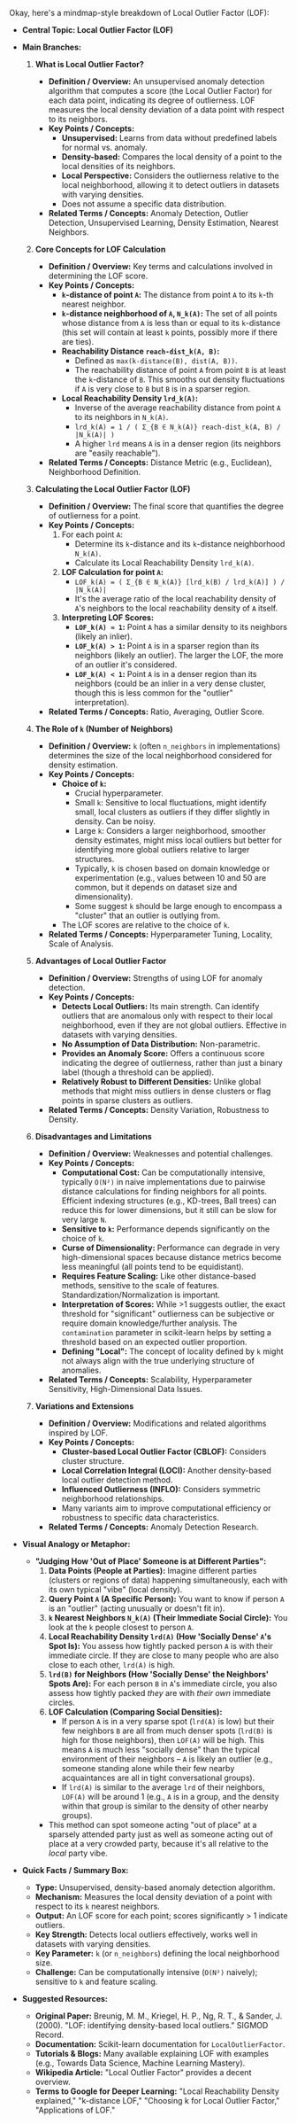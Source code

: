 Okay, here's a mindmap-style breakdown of Local Outlier Factor (LOF):

*   **Central Topic: Local Outlier Factor (LOF)**

*   **Main Branches:**

    1.  **What is Local Outlier Factor?**
        *   **Definition / Overview:** An unsupervised anomaly detection algorithm that computes a score (the Local Outlier Factor) for each data point, indicating its degree of outlierness. LOF measures the local density deviation of a data point with respect to its neighbors.
        *   **Key Points / Concepts:**
            *   **Unsupervised:** Learns from data without predefined labels for normal vs. anomaly.
            *   **Density-based:** Compares the local density of a point to the local densities of its neighbors.
            *   **Local Perspective:** Considers the outlierness relative to the local neighborhood, allowing it to detect outliers in datasets with varying densities.
            *   Does not assume a specific data distribution.
        *   **Related Terms / Concepts:** Anomaly Detection, Outlier Detection, Unsupervised Learning, Density Estimation, Nearest Neighbors.

    2.  **Core Concepts for LOF Calculation**
        *   **Definition / Overview:** Key terms and calculations involved in determining the LOF score.
        *   **Key Points / Concepts:**
            *   **`k`-distance of point `A`:** The distance from point `A` to its `k`-th nearest neighbor.
            *   **`k`-distance neighborhood of `A`, `N_k(A)`:** The set of all points whose distance from `A` is less than or equal to its `k`-distance (this set will contain at least `k` points, possibly more if there are ties).
            *   **Reachability Distance `reach-dist_k(A, B)`:**
                *   Defined as `max(k-distance(B), dist(A, B))`.
                *   The reachability distance of point `A` from point `B` is at least the `k`-distance of `B`. This smooths out density fluctuations if `A` is very close to `B` but `B` is in a sparser region.
            *   **Local Reachability Density `lrd_k(A)`:**
                *   Inverse of the average reachability distance from point `A` to its neighbors in `N_k(A)`.
                *   `lrd_k(A) = 1 / ( Σ_{B ∈ N_k(A)} reach-dist_k(A, B) / |N_k(A)| )`
                *   A higher `lrd` means `A` is in a denser region (its neighbors are "easily reachable").
        *   **Related Terms / Concepts:** Distance Metric (e.g., Euclidean), Neighborhood Definition.

    3.  **Calculating the Local Outlier Factor (LOF)**
        *   **Definition / Overview:** The final score that quantifies the degree of outlierness for a point.
        *   **Key Points / Concepts:**
            1.  For each point `A`:
                *   Determine its `k`-distance and its `k`-distance neighborhood `N_k(A)`.
                *   Calculate its Local Reachability Density `lrd_k(A)`.
            2.  **LOF Calculation for point `A`:**
                *   `LOF_k(A) = ( Σ_{B ∈ N_k(A)} [lrd_k(B) / lrd_k(A)] ) / |N_k(A)|`
                *   It's the average ratio of the local reachability density of `A`'s neighbors to the local reachability density of `A` itself.
            3.  **Interpreting LOF Scores:**
                *   **`LOF_k(A) ≈ 1`:** Point `A` has a similar density to its neighbors (likely an inlier).
                *   **`LOF_k(A) > 1`:** Point `A` is in a sparser region than its neighbors (likely an outlier). The larger the LOF, the more of an outlier it's considered.
                *   **`LOF_k(A) < 1`:** Point `A` is in a denser region than its neighbors (could be an inlier in a very dense cluster, though this is less common for the "outlier" interpretation).
        *   **Related Terms / Concepts:** Ratio, Averaging, Outlier Score.

    4.  **The Role of `k` (Number of Neighbors)**
        *   **Definition / Overview:** `k` (often `n_neighbors` in implementations) determines the size of the local neighborhood considered for density estimation.
        *   **Key Points / Concepts:**
            *   **Choice of `k`:**
                *   Crucial hyperparameter.
                *   Small `k`: Sensitive to local fluctuations, might identify small, local clusters as outliers if they differ slightly in density. Can be noisy.
                *   Large `k`: Considers a larger neighborhood, smoother density estimates, might miss local outliers but better for identifying more global outliers relative to larger structures.
                *   Typically, `k` is chosen based on domain knowledge or experimentation (e.g., values between 10 and 50 are common, but it depends on dataset size and dimensionality).
                *   Some suggest `k` should be large enough to encompass a "cluster" that an outlier is outlying from.
            *   The LOF scores are relative to the choice of `k`.
        *   **Related Terms / Concepts:** Hyperparameter Tuning, Locality, Scale of Analysis.

    5.  **Advantages of Local Outlier Factor**
        *   **Definition / Overview:** Strengths of using LOF for anomaly detection.
        *   **Key Points / Concepts:**
            *   **Detects Local Outliers:** Its main strength. Can identify outliers that are anomalous only with respect to their local neighborhood, even if they are not global outliers. Effective in datasets with varying densities.
            *   **No Assumption of Data Distribution:** Non-parametric.
            *   **Provides an Anomaly Score:** Offers a continuous score indicating the degree of outlierness, rather than just a binary label (though a threshold can be applied).
            *   **Relatively Robust to Different Densities:** Unlike global methods that might miss outliers in dense clusters or flag points in sparse clusters as outliers.
        *   **Related Terms / Concepts:** Density Variation, Robustness to Density.

    6.  **Disadvantages and Limitations**
        *   **Definition / Overview:** Weaknesses and potential challenges.
        *   **Key Points / Concepts:**
            *   **Computational Cost:** Can be computationally intensive, typically `O(N²)` in naive implementations due to pairwise distance calculations for finding neighbors for all points. Efficient indexing structures (e.g., KD-trees, Ball trees) can reduce this for lower dimensions, but it still can be slow for very large `N`.
            *   **Sensitive to `k`:** Performance depends significantly on the choice of `k`.
            *   **Curse of Dimensionality:** Performance can degrade in very high-dimensional spaces because distance metrics become less meaningful (all points tend to be equidistant).
            *   **Requires Feature Scaling:** Like other distance-based methods, sensitive to the scale of features. Standardization/Normalization is important.
            *   **Interpretation of Scores:** While >1 suggests outlier, the exact threshold for "significant" outlierness can be subjective or require domain knowledge/further analysis. The `contamination` parameter in scikit-learn helps by setting a threshold based on an expected outlier proportion.
            *   **Defining "Local":** The concept of locality defined by `k` might not always align with the true underlying structure of anomalies.
        *   **Related Terms / Concepts:** Scalability, Hyperparameter Sensitivity, High-Dimensional Data Issues.

    7.  **Variations and Extensions**
        *   **Definition / Overview:** Modifications and related algorithms inspired by LOF.
        *   **Key Points / Concepts:**
            *   **Cluster-based Local Outlier Factor (CBLOF):** Considers cluster structure.
            *   **Local Correlation Integral (LOCI):** Another density-based local outlier detection method.
            *   **Influenced Outlierness (INFLO):** Considers symmetric neighborhood relationships.
            *   Many variants aim to improve computational efficiency or robustness to specific data characteristics.
        *   **Related Terms / Concepts:** Anomaly Detection Research.

*   **Visual Analogy or Metaphor:**
    *   **"Judging How 'Out of Place' Someone is at Different Parties":**
        1.  **Data Points (People at Parties):** Imagine different parties (clusters or regions of data) happening simultaneously, each with its own typical "vibe" (local density).
        2.  **Query Point `A` (A Specific Person):** You want to know if person `A` is an "outlier" (acting unusually or doesn't fit in).
        3.  **`k` Nearest Neighbors `N_k(A)` (Their Immediate Social Circle):** You look at the `k` people closest to person `A`.
        4.  **Local Reachability Density `lrd(A)` (How 'Socially Dense' `A`'s Spot Is):** You assess how tightly packed person `A` is with their immediate circle. If they are close to many people who are also close to each other, `lrd(A)` is high.
        5.  **`lrd(B)` for Neighbors (How 'Socially Dense' the Neighbors' Spots Are):** For each person `B` in `A`'s immediate circle, you also assess how tightly packed *they* are with *their own* immediate circles.
        6.  **LOF Calculation (Comparing Social Densities):**
            *   If person `A` is in a very sparse spot (`lrd(A)` is low) but their few neighbors `B` are all from much denser spots (`lrd(B)` is high for those neighbors), then `LOF(A)` will be high. This means `A` is much less "socially dense" than the typical environment of their neighbors – `A` is likely an outlier (e.g., someone standing alone while their few nearby acquaintances are all in tight conversational groups).
            *   If `lrd(A)` is similar to the average `lrd` of their neighbors, `LOF(A)` will be around 1 (e.g., `A` is in a group, and the density within that group is similar to the density of other nearby groups).
        *   This method can spot someone acting "out of place" at a sparsely attended party just as well as someone acting out of place at a very crowded party, because it's all relative to the *local* party vibe.

*   **Quick Facts / Summary Box:**
    *   **Type:** Unsupervised, density-based anomaly detection algorithm.
    *   **Mechanism:** Measures the local density deviation of a point with respect to its `k` nearest neighbors.
    *   **Output:** An LOF score for each point; scores significantly > 1 indicate outliers.
    *   **Key Strength:** Detects local outliers effectively, works well in datasets with varying densities.
    *   **Key Parameter:** `k` (or `n_neighbors`) defining the local neighborhood size.
    *   **Challenge:** Can be computationally intensive (`O(N²)` naively); sensitive to `k` and feature scaling.

*   **Suggested Resources:**
    *   **Original Paper:** Breunig, M. M., Kriegel, H. P., Ng, R. T., & Sander, J. (2000). "LOF: identifying density-based local outliers." SIGMOD Record.
    *   **Documentation:** Scikit-learn documentation for `LocalOutlierFactor`.
    *   **Tutorials & Blogs:** Many available explaining LOF with examples (e.g., Towards Data Science, Machine Learning Mastery).
    *   **Wikipedia Article:** "Local Outlier Factor" provides a decent overview.
    *   **Terms to Google for Deeper Learning:** "Local Reachability Density explained," "k-distance LOF," "Choosing k for Local Outlier Factor," "Applications of LOF."